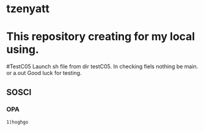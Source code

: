 # tzenyatt

# This repository creating for my local using.

#TestC05
	Launch sh file from dir testC05. In checking fiels nothing be main. or a.out
	Good luck for testing.
## SOSCI
### OPA
	1)hoghgo
